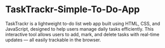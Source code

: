 # TaskTrackr-Simple-To-Do-App
TaskTrackr is a lightweight to-do list web app built using HTML, CSS, and JavaScript, designed to help users manage daily tasks efficiently. This interactive tool allows users to add, mark, and delete tasks with real-time updates — all easily trackable in the browser.
